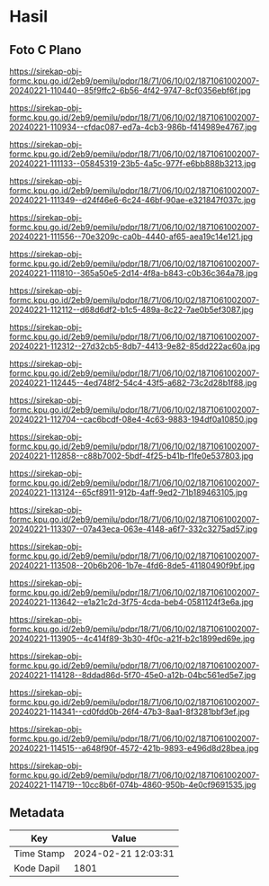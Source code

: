 # Hasil

## Foto C Plano

https://sirekap-obj-formc.kpu.go.id/2eb9/pemilu/pdpr/18/71/06/10/02/1871061002007-20240221-110440--85f9ffc2-6b56-4f42-9747-8cf0356ebf6f.jpg

https://sirekap-obj-formc.kpu.go.id/2eb9/pemilu/pdpr/18/71/06/10/02/1871061002007-20240221-110934--cfdac087-ed7a-4cb3-986b-f414989e4767.jpg

https://sirekap-obj-formc.kpu.go.id/2eb9/pemilu/pdpr/18/71/06/10/02/1871061002007-20240221-111133--05845319-23b5-4a5c-977f-e6bb888b3213.jpg

https://sirekap-obj-formc.kpu.go.id/2eb9/pemilu/pdpr/18/71/06/10/02/1871061002007-20240221-111349--d24f46e6-6c24-46bf-90ae-e321847f037c.jpg

https://sirekap-obj-formc.kpu.go.id/2eb9/pemilu/pdpr/18/71/06/10/02/1871061002007-20240221-111556--70e3209c-ca0b-4440-af65-aea19c14e121.jpg

https://sirekap-obj-formc.kpu.go.id/2eb9/pemilu/pdpr/18/71/06/10/02/1871061002007-20240221-111810--365a50e5-2d14-4f8a-b843-c0b36c364a78.jpg

https://sirekap-obj-formc.kpu.go.id/2eb9/pemilu/pdpr/18/71/06/10/02/1871061002007-20240221-112112--d68d6df2-b1c5-489a-8c22-7ae0b5ef3087.jpg

https://sirekap-obj-formc.kpu.go.id/2eb9/pemilu/pdpr/18/71/06/10/02/1871061002007-20240221-112312--27d32cb5-8db7-4413-9e82-85dd222ac60a.jpg

https://sirekap-obj-formc.kpu.go.id/2eb9/pemilu/pdpr/18/71/06/10/02/1871061002007-20240221-112445--4ed748f2-54c4-43f5-a682-73c2d28b1f88.jpg

https://sirekap-obj-formc.kpu.go.id/2eb9/pemilu/pdpr/18/71/06/10/02/1871061002007-20240221-112704--cac6bcdf-08e4-4c63-9883-194df0a10850.jpg

https://sirekap-obj-formc.kpu.go.id/2eb9/pemilu/pdpr/18/71/06/10/02/1871061002007-20240221-112858--c88b7002-5bdf-4f25-b41b-f1fe0e537803.jpg

https://sirekap-obj-formc.kpu.go.id/2eb9/pemilu/pdpr/18/71/06/10/02/1871061002007-20240221-113124--65cf8911-912b-4aff-9ed2-71b189463105.jpg

https://sirekap-obj-formc.kpu.go.id/2eb9/pemilu/pdpr/18/71/06/10/02/1871061002007-20240221-113307--07a43eca-063e-4148-a6f7-332c3275ad57.jpg

https://sirekap-obj-formc.kpu.go.id/2eb9/pemilu/pdpr/18/71/06/10/02/1871061002007-20240221-113508--20b6b206-1b7e-4fd6-8de5-41180490f9bf.jpg

https://sirekap-obj-formc.kpu.go.id/2eb9/pemilu/pdpr/18/71/06/10/02/1871061002007-20240221-113642--e1a21c2d-3f75-4cda-beb4-0581124f3e6a.jpg

https://sirekap-obj-formc.kpu.go.id/2eb9/pemilu/pdpr/18/71/06/10/02/1871061002007-20240221-113905--4c414f89-3b30-4f0c-a21f-b2c1899ed69e.jpg

https://sirekap-obj-formc.kpu.go.id/2eb9/pemilu/pdpr/18/71/06/10/02/1871061002007-20240221-114128--8ddad86d-5f70-45e0-a12b-04bc561ed5e7.jpg

https://sirekap-obj-formc.kpu.go.id/2eb9/pemilu/pdpr/18/71/06/10/02/1871061002007-20240221-114341--cd0fdd0b-26f4-47b3-8aa1-8f3281bbf3ef.jpg

https://sirekap-obj-formc.kpu.go.id/2eb9/pemilu/pdpr/18/71/06/10/02/1871061002007-20240221-114515--a648f90f-4572-421b-9893-e496d8d28bea.jpg

https://sirekap-obj-formc.kpu.go.id/2eb9/pemilu/pdpr/18/71/06/10/02/1871061002007-20240221-114719--10cc8b6f-074b-4860-950b-4e0cf9691535.jpg


## Metadata

| Key        | Value               |
| ---------- | ------------------- |
| Time Stamp | 2024-02-21 12:03:31 |
| Kode Dapil | 1801                |



